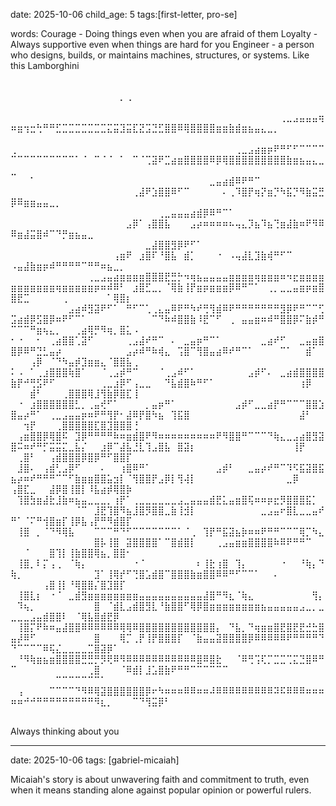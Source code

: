 date: 2025-10-06
child_age: 5
tags:[first-letter, pro-se]


words:
Courage - Doing things even when you are afraid of them
Loyalty - Always supportive even when things are hard for you
Engineer - a person who designs, builds, or maintains machines, structures, or systems. Like this Lamborghini


⠀⠀⠀⠀⠀⠀⠀⠀⠀⠀⠀⠀⠀⠀⠀⠀⠀⠀⠀⠀⠀⠀⠀⠀⠀⠀⠀⠀⠀⠀⠀⠀⠀⠀⠀⠀⠀⠀⠀⠀⠀⠀⠀⠀⠀⠀⠀⠀⠀⠀⠀⠀⠀⠀⠀⠀⠀⠀⠀⠀⠀⠀⠀⠀⠀⠀⡀⢀⠀⠀⠀⠀⠀⠀⠀⠀⠀⠀⠀⠀⠀⠀⠀⠀⠀⠀⠀⠀⠀⠀⠀⠀⠀⠀⠀⠀⠀⠀⠀⠀⠀⠀⠀⠀⠀⠀⠀⠀⠀⠀⠀⠀⠀⠀⠀⠀⠀⠀
⠀⠀⠀⠀⠀⠀⠀⠀⠀⠀⠀⠀⠀⠀⠀⠀⠀⠀⠀⠀⠀⠀⠀⠀⠀⠀⠀⠀⠀⠀⠀⠀⠀⠀⠀⠀⠀⠀⠀⠀⠀⠀⢀⣀⣠⣤⣤⣤⢶⠶⣶⢲⣒⢓⠛⠛⣋⣉⣉⣉⣉⣉⣉⣉⣍⣭⣹⣭⣏⣝⣩⣙⣋⣿⣿⠿⢿⣿⣿⣿⣿⣶⣶⣷⣾⣶⣦⣤⣄⣀⡀⠀⠀⠀⠀⠀⠀⠀⠀⠀⠀⠀⠀⠀⠀⠀⠀⠀⠀⠀⠀⠀⠀⠀⠀⠀⠀⠀
⢀⠀⠀⠀⠀⠀⠀⠀⠀⠀⠀⠀⠀⠀⠀⠀⠀⠀⠀⠀⠀⠀⠀⠀⠀⠀⠀⠀⠀⠀⠀⠀⠀⠀⠀⢀⣀⣠⣴⣶⡶⠟⠛⠋⠋⠉⠉⠉⠉⠉⠉⠉⠉⠉⠉⠉⠉⠉⠉⠁⠈⠀⠉⠈⠈⠀⠁⠀⠉⠈⢉⣽⠟⣉⣴⣶⣿⣿⣿⣿⠿⡿⢿⣿⣿⣿⣿⣿⣿⣿⣿⣿⣷⣶⣦⣤⣄⣀⣀⠀⠀⠀⠀⠀⠀⠀⠀⠀⠀⠀⠀⠀⠀⠀⠀⠀⠀⠀
⠀⠀⠀⠁⠀⠀⠀⠀⠀⠀⠀⠀⠀⠀⠀⠀⠀⠀⠀⠀⠀⠀⠀⠀⠀⠀⠀⠀⠀⠀⠀⣀⣤⣴⣾⠿⠟⠛⠉⠀⠀⠀⠀⠀⠀⠀⠀⠀⠀⠀⠀⠀⠀⠀⠀⠀⠀⠀⠀⠀⠀⠀⠀⠀⠀⠀⠀⠀⢀⣼⠟⣱⣿⣿⠿⠋⠉⠀⠀⠀⠀⠀⠄⢀⠹⣿⡟⢶⡝⣶⡙⠳⣯⡙⠻⣷⣭⣛⡿⠿⣶⣶⣤⣤⣀⡀⠀⠀⠀⠀⠀⠀⠀⠀⠀⠀⠀⠀
⠀⠀⠀⠀⠀⠀⠀⠀⠀⠀⠀⠀⠀⠀⠀⠀⠀⠀⠀⠀⠀⠀⠀⢀⣀⣤⣤⣤⣴⣾⡿⠿⠛⠉⠁⠀⠀⠀⠀⠀⠀⠀⠀⠀⠀⠀⠀⠀⠀⠀⠀⠀⠀⠀⠀⠀⠀⠀⠀⠀⠀⠀⠀⠀⠀⠀⠀⣠⡿⠁⢠⣿⣿⣧⠀⠀⠀⣠⡴⠶⠶⠶⠶⠦⢤⣄⡹⣦⠹⣦⢙⣶⣼⣷⠶⠟⠻⠿⠿⣶⣼⣭⣿⠾⠉⠙⡛⣶⣦⣤⣀⠀⠀⠀⠀⠀⠀⠀
⠀⠀⠀⠀⠀⠀⠀⠀⠀⠀⠀⠀⠀⠀⠀⠀⠀⠀⠀⠀⠀⣀⣼⣿⣿⣻⡿⠟⠋⠁⠀⠀⠀⠀⠀⠀⠀⠀⠀⠀⠀⠀⠀⠀⠀⠀⠀⠀⠀⠀⠀⠀⠀⠀⠀⠀⠀⠀⠀⠀⠀⠀⠀⠀⠀⢠⣶⠟⠀⣰⣿⠏⠘⣿⣧⠀⣾⡁⠀⠀⠀⠐⠀⠠⢤⣼⣇⣹⣷⢾⠛⠋⠉⠀⠀⠀⠀⠀⠠⣤⣼⣷⣶⡶⠾⠛⠛⠛⠛⠉⠛⠛⠶⣦⣀⡀⠀⠀
⠀⠀⠀⠀⠀⠀⠀⠀⠀⠀⠀⠀⢀⣀⣠⣤⣴⣶⣶⣶⣶⣿⣿⣿⣟⣛⡓⠲⢶⣦⣤⣤⣤⣤⣶⣶⣶⣶⢶⣶⣶⣶⠶⠲⣖⣶⣶⣶⣶⣶⣶⣶⣶⣶⣶⣶⢶⣶⣶⣶⣶⣶⡶⠶⠾⠿⠃⠀⣰⣿⣋⣀⡀⠈⢿⣷⢸⡟⣶⡶⣶⣶⣶⡿⠿⠛⠉⠁⠀⢀⡀⣀⣀⣤⣶⡶⣶⣿⣿⣟⣉⠀⠀⠀⠀⠀⢀⠀⠀⠀⠀⠀⠀⠁⢿⣿⡆⠀
⠀⠀⠀⠀⠀⠀⠀⠀⠀⣠⣴⠾⣻⣽⠟⠋⠁⠀⠛⠋⠉⢁⢀⣄⣤⠿⠟⠛⠳⠞⢛⢻⣾⠿⠟⠛⠛⠛⠛⠛⠛⠛⣻⡿⠟⠛⠉⠉⢋⣩⣴⣾⡿⣫⣿⡿⠶⠟⠋⠉⠁⠀⠀⠀⠀⠀⠀⠀⠀⠀⠀⠉⠙⠷⠾⣿⣿⣷⠸⣟⠉⠋⠀⢀⠀⣤⣤⣶⠶⠾⠛⣿⣿⡿⠍⣷⡾⠛⠉⠉⠉⠛⣶⢦⣄⡀⠀⠀⢀⣴⢿⡛⠻⢶⡀⣿⣅⠠
⠂⠐⠀⠀⠂⠀⢀⣴⣿⣿⢁⣽⠋⠀⠀⠀⠀⠀⢀⣠⣼⠞⠛⠉⠀⠄⠀⣀⣤⡶⠛⠉⠁⠀⠀⠀⠀⠀⠀⣀⣴⠞⠋⠀⠀⣀⣤⣶⣿⣿⡿⠿⠛⣙⣃⣤⡴⠀⠀⠀⠀⠀⠀⠀⠀⠀⠀⣠⡴⠾⠛⠷⢾⣄⠀⢩⣿⠉⢻⣿⣤⣴⠿⠞⠛⠉⠁⠀⠀⠀⠀⠉⠁⠀⠀⣾⠁⠀⠀⠀⠀⢠⡿⠀⠈⠙⠳⣤⡾⣹⣶⣶⣄⠈⣿⣿⣧⢀
⠅⠠⠀⠁⢀⣰⣿⣿⣿⢷⣿⠁⠀⠀⠈⢀⣠⡾⠛⠉⠀⠀⠀⠈⢀⣠⠾⠋⠁⠀⠀⠀⠀⠀⠀⠀⠀⣠⡾⠋⠄⠀⣀⣴⣾⣿⣿⣿⣿⣷⡟⠚⢛⣫⠟⠋⠀⠀⠀⠀⠀⠀⠀⢀⣀⣰⡿⠋⢠⣀⣀⠀⠀⠙⣧⣾⣿⠷⠛⠋⠁⠀⠀⠀⠀⠀⠀⠀⠀⠀⠀⠀⠀⠀⢰⡿⠀⠀⠀⠀⠀⣾⠃⠀⠀⠀⢀⣿⣿⣿⢿⣸⢻⣷⡿⣿⣏⢸
⠀⠐⠀⣰⣿⣿⣿⣿⣿⣿⣃⡀⢀⣤⢞⠋⠁⠀⠀⠀⠀⡀⣤⡶⠛⠁⠀⠀⠀⠀⠀⠀⠀⠀⠀⣠⡾⠋⣀⣀⣴⡟⠛⠉⠉⠉⣿⣿⣱⣿⣤⡴⠛⠁⠀⢀⣀⣠⣤⣤⡶⠶⠟⠛⢻⡟⠂⣼⠿⡟⣿⠳⣦⠀⢹⣯⣿⠀⠀⠀⠀⠀⠀⠀⠀⠀⠀⠀⠀⠀⠀⠀⠀⠀⣼⠃⠀⠀⠀⠀⢲⡟⠀⠀⠀⢀⣿⣿⣿⣿⣿⣏⣿⣹⣿⣿⣿⢘
⠀⢠⣶⣿⣿⡿⢿⣿⠯⠀⣹⡿⠛⠛⠛⠛⠷⠶⣶⣾⣿⠟⠻⠶⠶⠶⠶⠶⠶⠶⠶⠶⠟⠻⣿⣿⠛⠉⠉⠉⠙⢷⣄⣀⣠⣴⣿⣻⣽⣿⠭⠶⠞⠛⡋⣭⣭⣍⣀⣧⡌⠀⠀⣰⡿⠉⣼⣧⣘⣇⢹⣠⣿⣧⠀⣿⣽⡆⠀⠀⠀⠀⠀⠀⠀⠀⠀⠀⠀⠀⠀⠀⠀⢸⡟⠀⠀⠀⠀⢀⣿⠃⠀⠀⢠⣾⣿⣿⣿⡿⣿⡿⠛⠋⣿⣿⡏⠀
⠀⣸⣿⠄⠀⢠⣾⢃⣠⡿⠋⠀⠀⠀⠄⠀⠀⢰⣿⠿⠛⠁⠀⠀⠀⠀⠀⠀⠀⠀⠀⠀⣠⡾⠃⠀⠀⣀⣤⡴⠞⠛⠉⠹⠫⣯⣽⣿⣯⣦⡴⠶⠞⠛⠛⠛⠉⠉⠋⣷⣶⣶⣿⣿⣥⣲⡇⠈⢻⣿⣿⡟⣠⡿⡇⢻⢼⡇⠀⠀⠀⠀⠀⠀⠀⠀⠀⠀⠀⠀⠀⠀⣀⡿⠀⠀⠀⠀⢠⣿⣏⣀⠀⠀⣼⡿⣿⢸⣿⡇⠸⣧⣴⡾⢿⣿⡷⠀
⠀⢹⣿⣳⣶⣼⣗⣸⣷⠶⣦⣤⣀⣀⣀⡀⢰⡟⠁⢀⣀⣀⣀⣀⣀⣀⣠⣀⣤⣤⣤⣾⣟⣅⣤⣶⣿⢯⠶⠶⡶⣖⡻⣿⣿⣿⣯⡁⠀⠀⠀⠀⠀⠀⠀⠀⠀⠀⠀⠈⠉⠀⣸⣟⢹⣿⠻⣦⣸⣿⡻⣿⣿⣀⣷⢸⣺⡇⠀⠀⠀⠀⠀⠀⠀⠀⠀⠀⣀⣠⣤⠖⣿⣇⣀⣀⣤⠞⠛⠁⠈⠍⠛⢺⣿⣶⡏⢸⡿⣧⢠⡟⠛⠻⣾⣿⡏⠀
⠀⢸⣿⠀⡀⠈⠙⠻⢿⣧⠀⠀⠀⠉⠉⠉⠛⠙⠋⠉⠉⠉⠉⠉⠉⠉⠁⠈⢀⠀⢹⡟⠛⣯⣽⣦⡷⠶⠶⠟⠛⠛⠉⠉⠉⢿⡉⠳⣄⠀⠀⠀⠀⠀⠀⠀⠀⠀⠀⠀⠀⠀⣿⡧⢸⣿⠀⣽⣿⣿⣿⣿⠁⠉⣿⣾⣿⡇⠀⠀⠀⢀⣠⣤⣶⣶⣿⣿⣿⣿⠷⠿⠟⠛⠛⠉⠀⠀⠀⠀⠈⠀⠀⠀⣿⢹⡇⢸⣷⣿⣿⢿⣦⡀⣿⣿⠂⠀
⠀⢸⣿⡀⠇⡍⢠⢀⠀⠈⢷⡄⠀⠀⠀⠀⠀⠀⠀⠐⠈⠀⠀⠀⠀⠀⠀⠀⠀⠆⢸⣗⢰⣿⠀⢹⡄⠀⠀⠀⠀⠀⠐⠀⠀⠘⢷⡄⠙⢷⡀⠀⠀⠀⠀⠀⠀⠀⠀⠀⠀⠀⣹⠁⢸⢿⡞⠋⢙⣿⣡⣾⣿⠉⣿⣿⣿⣷⣶⣿⣿⠿⠿⠛⠋⠉⠉⠁⠀⠀⠄⠀⠀⠀⠀⠀⠀⠀⠀⠀⠀⠀⠀⢠⣿⢸⡇⠘⢿⣿⣿⡌⣿⣹⣿⡏⠀⠀
⠀⢸⣿⣇⡆⠀⠐⠈⠀⣀⣾⣻⣶⣶⣶⣶⣶⣶⣶⣶⣤⣤⣤⣤⣤⣤⣤⣤⣤⣤⣼⣿⠛⠻⣆⠈⢷⣄⠀⠀⠀⠀⠀⠀⠀⠀⠀⢻⡄⠀⠹⢦⡀⠀⠀⠀⠀⠀⠀⠀⠀⠀⣿⠀⠈⣾⣇⣠⣾⣿⣻⣇⠘⣷⣿⣿⠋⢿⡿⣿⣶⣶⣶⣶⣶⣶⣶⣶⣦⣤⣤⣤⣤⣤⣠⣀⡀⣀⣀⣀⣀⣠⣤⣾⣿⣿⠇⠀⠈⢿⣧⣿⣾⣟⡿⠀⠀⠀
⠀⢸⣿⡍⠟⠷⠶⣤⣼⣿⣿⠿⠿⠿⠿⠿⠿⢿⢿⠿⣿⣿⣿⣿⣿⣿⣿⣿⣿⣿⣿⣿⡄⠀⠙⣧⡀⠙⢶⣶⣶⣿⣟⣿⣟⣟⣚⣓⣿⣤⡼⠿⠋⠀⠀⠀⠀⠀⠀⠀⠀⠀⣿⠀⠀⠀⢿⡉⢀⡟⢸⡟⣿⣿⣿⡏⠀⠈⣷⣤⣤⣽⣿⣿⣿⣿⡿⠿⠿⠿⠿⠿⠟⠛⠛⠛⠛⠙⠙⠉⠉⠉⠉⠿⢯⣌⣀⣀⣀⣀⣉⣿⣽⡿⠁⠀⠀⠀
⠀⠘⠻⢷⣶⣦⣶⣿⣿⣿⣿⣛⣛⡛⡻⢟⠿⠻⠿⠿⠿⠿⠿⠿⠿⠿⠿⠿⠿⣿⠿⣿⣗⠀⠀⠈⠿⢛⢩⢏⡉⣉⣉⢉⣍⣙⣿⠿⠛⠉⠀⠀⠀⠀⠀⠀⠀⠀⠀⠀⠀⢀⣿⠀⠀⠀⠈⠿⣾⡇⣸⣡⣿⣷⠟⠛⠛⠉⠉⠉⠉⠉⠉⠀⠀⠀⠀⠀⠀⠀⠀⠀⠀⠀⠀⠀⠀⠀⠀⠀⠀⠀⠀⠀⠀⠉⠉⠉⠉⠉⠉⠉⠁⠀⠀⠀⠀⠀
⠀⢠⠀⠀⠀⠀⠉⠉⠉⠉⠙⠻⠿⢿⣽⣿⣿⣿⣿⣿⣿⡿⠖⠳⠶⠶⠶⠿⠿⠶⠶⠼⠿⠿⠿⠿⠿⠿⠿⠿⠿⠽⠯⠿⠿⠿⠶⠶⠶⠶⠶⠚⠚⠛⠛⠛⠛⠛⠛⠛⠛⠛⠻⣆⡀⠀⠀⠀⠉⠙⢻⣭⡿⠃⠀⠀⠀⠀⠀⠀⠀⠀⠀⠀⠀⠀⠀⠀⠀⠀⠀⠀⠀⠀⠀⠀⠀⠀⠀⠀⠀⠀⠀⠀⠀⠀⠀⠀⠀⠀⠀⠀⠀⠀⠀⠀⠀⠀


Always thinking about you

---------------------------------------------------------------------------------------------------------------------------------------------

date: 2025-10-06
tags: [gabriel-micaiah]

Micaiah's story is about unwavering faith and commitment to truth, even when it means standing alone against popular opinion or powerful rulers.
